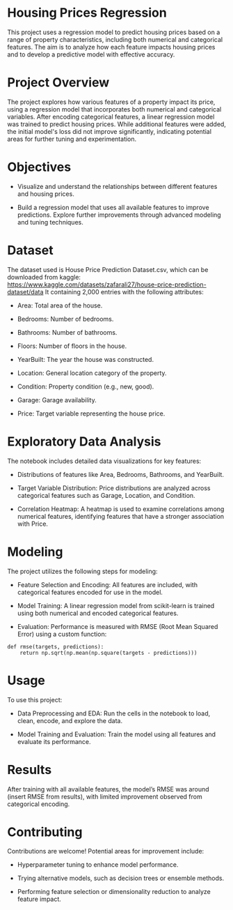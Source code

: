 # Housing Prices Regression

This project uses a regression model to predict housing prices based on a range of property characteristics, including both numerical and categorical features. The aim is to analyze how each feature impacts housing prices and to develop a predictive model with effective accuracy.

# Project Overview

The project explores how various features of a property impact its price, using a regression model that incorporates both numerical and categorical variables. After encoding categorical features, a linear regression model was trained to predict housing prices. While additional features were added, the initial model's loss did not improve significantly, indicating potential areas for further tuning and experimentation.

# Objectives

* Visualize and understand the relationships between different features and housing prices.

* Build a regression model that uses all available features to improve predictions.
Explore further improvements through advanced modeling and tuning techniques.

# Dataset

The dataset used is House Price Prediction Dataset.csv, which can be downloaded from kaggle: https://www.kaggle.com/datasets/zafarali27/house-price-prediction-dataset/data
It containing 2,000 entries with the following attributes:

* Area: Total area of the house.

* Bedrooms: Number of bedrooms.

* Bathrooms: Number of bathrooms.

* Floors: Number of floors in the house.

* YearBuilt: The year the house was constructed.

* Location: General location category of the property.

* Condition: Property condition (e.g., new, good).

* Garage: Garage availability.

* Price: Target variable representing the house price.

# Exploratory Data Analysis

The notebook includes detailed data visualizations for key features:

* Distributions of features like Area, Bedrooms, Bathrooms, and YearBuilt.

* Target Variable Distribution: Price distributions are analyzed across categorical features such as Garage, Location, and Condition.

* Correlation Heatmap: A heatmap is used to examine correlations among numerical features, identifying features that have a stronger association with Price.

# Modeling

The project utilizes the following steps for modeling:

* Feature Selection and Encoding: All features are included, with categorical features encoded for use in the model.

* Model Training: A linear regression model from scikit-learn is trained using both numerical and encoded categorical features.

* Evaluation: Performance is measured with RMSE (Root Mean Squared Error) using a custom function:
```
def rmse(targets, predictions):
    return np.sqrt(np.mean(np.square(targets - predictions)))
```
# Usage

To use this project:

* Data Preprocessing and EDA: Run the cells in the notebook to load, clean, encode, and explore the data.

* Model Training and Evaluation: Train the model using all features and evaluate its performance.

# Results

After training with all available features, the model’s RMSE was around (insert RMSE from results), with limited improvement observed from categorical encoding.

# Contributing

Contributions are welcome! Potential areas for improvement include:

* Hyperparameter tuning to enhance model performance.

* Trying alternative models, such as decision trees or ensemble methods.

* Performing feature selection or dimensionality reduction to analyze feature impact.
    
